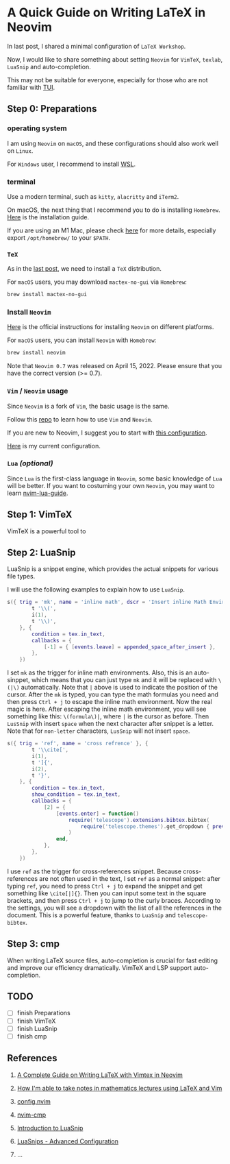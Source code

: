 # A Quick Guide on Writing LaTeX in Neovim


In last post, I shared a minimal configuration of `LaTeX Workshop`.

<!--more-->

Now, I would like to share something about setting `Neovim` for
`VimTeX`, `texlab`, `LuaSnip` and auto-completion.

This may not be suitable for everyone, especially for those who are not familiar with [TUI](https://en.wikipedia.org/wiki/Text-based_user_interface).

## Step 0: Preparations

### operating system

I am using `Neovim` on `macOS`, and these configurations should also work well on `Linux`.

For `Windows` user, I recommend to install [WSL](https://doi.org/10.1070/IM8983).

### terminal

Use a modern terminal, such as `kitty`, `alacritty` and `iTerm2`.

On macOS, the next thing that I recommend you to do is installing `Homebrew`.
[Here](https://brew.sh) is the installation guide.

If you are using an M1 Mac,
please check [here](https://mac.install.guide/homebrew/index.html) for more details,
especially export `/opt/homebrew/` to your `$PATH`.

### `TeX`

As in the [last post](https://mathjiajia.github.io/vscode-and-latex/), we need to install a `TeX` distribution.

For `macOS` users, you may download `mactex-no-gui` via `Homebrew`:

```sh
brew install mactex-no-gui
```

### Install `Neovim`

[Here](https://github.com/neovim/neovim/wiki/Installing-Neovim) is the official instructions for installing `Neovim` on different platforms.

For `macOS` users, you can install `Neovim` with `Homebrew`:

```sh
brew install neovim
```

Note that `Neovim 0.7` was released on April 15, 2022.
Please ensure that you have the correct version (>= 0.7).

### `Vim` / `Neovim` usage

Since `Neovim` is a fork of `Vim`, the basic usage is the same.

Follow this [repo](https://github.com/iggredible/Learn-Vim) to learn how to use `Vim` and `Neovim`.

If you are new to Neovim, I suggest you to start with [this configuration](https://github.com/nvim-lua/kickstart.nvim.git).

[Here](https://github.com/mathjiajia/config.nvim) is my current configuration.

### `Lua` *(optional)*

Since `Lua` is the first-class language in `Neovim`, some basic knowledge of `Lua` will be better.
If you want to costuming your own `Neovim`, you may want to learn [nvim-lua-guide](https://github.com/nanotee/nvim-lua-guide).

## Step 1: VimTeX

VimTeX is a powerful tool to

## Step 2: LuaSnip

LuaSnip is a snippet engine, which provides the actual snippets
for various file types.

I will use the following examples to explain how to use `LuaSnip`.

```lua
s({ trig = 'mk', name = 'inline math', dscr = 'Insert inline Math Environment.' }, {
        t '\\(',
        i(1),
        t '\\)',
    }, {
        condition = tex.in_text,
        callbacks = {
            [-1] = { [events.leave] = appended_space_after_insert },
        },
    })
```

I set `mk` as the trigger for inline math environments.
Also, this is an auto-sinppet, which means that you can just type `mk` and it will be replaced with `\(|\)` automatically.
Note that `|` above is used to indicate the position of the cursor.
After the `mk` is typed, you can type the math formulas you need and then press `Ctrl + j` to escape the inline math environment.
Now the real magic is here.
After escaping the inline math environment, you will see something like this: `\(formula\)|`, where `|` is the cursor as before.
Then `LusSnip` with insert `space` when the next character after snippet is a letter.
Note that for `non-letter` characters, `LusSnip` will not insert `space`.

```lua
s({ trig = 'ref', name = 'cross refrence' }, {
        t '\\cite[',
        i(1),
        t ']{',
        i(2),
        t '}',
    }, {
        condition = tex.in_text,
        show_condition = tex.in_text,
        callbacks = {
            [2] = {
                [events.enter] = function()
                    require('telescope').extensions.bibtex.bibtex(
                        require('telescope.themes').get_dropdown { previewer = false }
                    )
                end,
            },
        },
    })
```

I use `ref` as the trigger for cross-references snippet.
Because cross-references are not often used in the text, I set `ref` as a normal snippet:
after typing `ref`, you need to press `Ctrl + j` to expand the snippet and get something like `\cite[|]{}`.
Then you can input some text in the square brackets, and then press `Ctrl + j` to jump to the curly braces.
According to the settings, you will see a dropdown with the list of all the references in the document.
This is a powerful feature, thanks to `LuaSnip` and `telescope-bibtex`.

## Step 3: cmp

When writing LaTeX source files, auto-completion is crucial for fast editing
and improve our efficiency dramatically.
VimTeX and LSP support auto-completion.

## TODO

- [ ] finish Preparations
- [ ] finish VimTeX
- [ ] finish LuaSnip
- [ ] finish cmp

## References

1. [A Complete Guide on Writing LaTeX with Vimtex in Neovim](https://jdhao.github.io/2019/03/26/nvim_latex_write_preview/)

1. [How I'm able to take notes in mathematics lectures using LaTeX and Vim](https://castel.dev/post/lecture-notes-1/)

1. [config.nvim](https://github.com/mathjiajia/config.nvim)

1. [nvim-cmp](https://www.youtube.com/watch?v=_DnmphIwnjo&t=1471s)

1. [Introduction to LuaSnip](https://www.youtube.com/watch?v=Dn800rlPIho&t=427s)

1. [LuaSnips - Advanced Configuration](https://www.youtube.com/watch?v=KtQZRAkgLqo&t=14s)

1. ...

